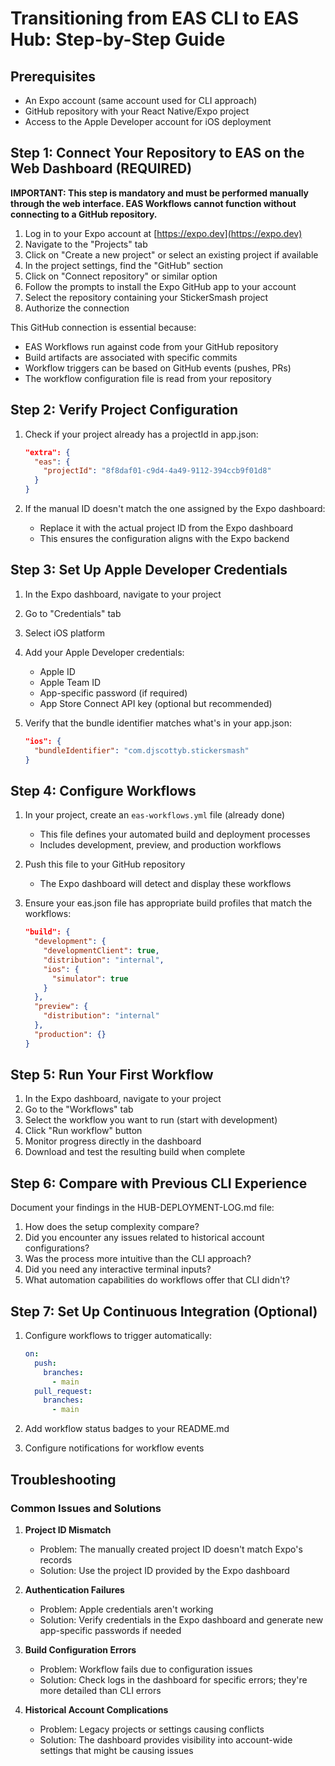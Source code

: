 # Transitioning from EAS CLI to EAS Hub: Step-by-Step Guide

## Prerequisites

- An Expo account (same account used for CLI approach)
- GitHub repository with your React Native/Expo project
- Access to the Apple Developer account for iOS deployment

## Step 1: Connect Your Repository to EAS on the Web Dashboard (REQUIRED)

**IMPORTANT: This step is mandatory and must be performed manually through the web interface. EAS Workflows cannot function without connecting to a GitHub repository.**

1. Log in to your Expo account at [https://expo.dev](https://expo.dev)
2. Navigate to the "Projects" tab
3. Click on "Create a new project" or select an existing project if available
4. In the project settings, find the "GitHub" section
5. Click on "Connect repository" or similar option
6. Follow the prompts to install the Expo GitHub app to your account
7. Select the repository containing your StickerSmash project
8. Authorize the connection

This GitHub connection is essential because:
- EAS Workflows run against code from your GitHub repository
- Build artifacts are associated with specific commits
- Workflow triggers can be based on GitHub events (pushes, PRs)
- The workflow configuration file is read from your repository

## Step 2: Verify Project Configuration

1. Check if your project already has a projectId in app.json:
   ```json
   "extra": {
     "eas": {
       "projectId": "8f8daf01-c9d4-4a49-9112-394ccb9f01d8"
     }
   }
   ```

2. If the manual ID doesn't match the one assigned by the Expo dashboard:
   - Replace it with the actual project ID from the Expo dashboard
   - This ensures the configuration aligns with the Expo backend

## Step 3: Set Up Apple Developer Credentials

1. In the Expo dashboard, navigate to your project
2. Go to "Credentials" tab
3. Select iOS platform
4. Add your Apple Developer credentials:
   - Apple ID
   - Apple Team ID
   - App-specific password (if required)
   - App Store Connect API key (optional but recommended)

5. Verify that the bundle identifier matches what's in your app.json:
   ```json
   "ios": {
     "bundleIdentifier": "com.djscottyb.stickersmash"
   }
   ```

## Step 4: Configure Workflows

1. In your project, create an `eas-workflows.yml` file (already done)
   - This file defines your automated build and deployment processes
   - Includes development, preview, and production workflows

2. Push this file to your GitHub repository
   - The Expo dashboard will detect and display these workflows

3. Ensure your eas.json file has appropriate build profiles that match the workflows:
   ```json
   "build": {
     "development": {
       "developmentClient": true,
       "distribution": "internal",
       "ios": {
         "simulator": true
       }
     },
     "preview": {
       "distribution": "internal"
     },
     "production": {}
   }
   ```

## Step 5: Run Your First Workflow

1. In the Expo dashboard, navigate to your project
2. Go to the "Workflows" tab
3. Select the workflow you want to run (start with development)
4. Click "Run workflow" button
5. Monitor progress directly in the dashboard
6. Download and test the resulting build when complete

## Step 6: Compare with Previous CLI Experience

Document your findings in the HUB-DEPLOYMENT-LOG.md file:
1. How does the setup complexity compare?
2. Did you encounter any issues related to historical account configurations?
3. Was the process more intuitive than the CLI approach?
4. Did you need any interactive terminal inputs?
5. What automation capabilities do workflows offer that CLI didn't?

## Step 7: Set Up Continuous Integration (Optional)

1. Configure workflows to trigger automatically:
   ```yaml
   on:
     push:
       branches:
         - main
     pull_request:
       branches:
         - main
   ```

2. Add workflow status badges to your README.md
3. Configure notifications for workflow events

## Troubleshooting

### Common Issues and Solutions

1. **Project ID Mismatch**
   - Problem: The manually created project ID doesn't match Expo's records
   - Solution: Use the project ID provided by the Expo dashboard

2. **Authentication Failures**
   - Problem: Apple credentials aren't working
   - Solution: Verify credentials in the Expo dashboard and generate new app-specific passwords if needed

3. **Build Configuration Errors**
   - Problem: Workflow fails due to configuration issues
   - Solution: Check logs in the dashboard for specific errors; they're more detailed than CLI errors

4. **Historical Account Complications**
   - Problem: Legacy projects or settings causing conflicts
   - Solution: The dashboard provides visibility into account-wide settings that might be causing issues